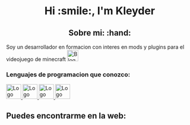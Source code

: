 <h1 align="center">Hi :smile:, I'm Kleyder </h1>

<h2 align="center"> Sobre mi: :hand: </h2>


<p> Soy un desarrollador en formacion con interes en mods y plugins para el videojuego de minecraft 
    <a href = "https://www.minecraft.net/es-es" target = "_blank" rel = "noopener noreferrer">
        <img src="https://github.com/user-attachments/assets/11fb4b7d-66ac-49d1-966e-034f6ce8d88b" alt="Bloque_de_Tierra_Minecraft" width="30" height="30" style="padding: 0;"> 
    </a> </p>

<p>  </p>

<h3 align="left">Lenguajes de programacion que conozco:</h3>
<div>
    <a href = "https://www.arduino.cc/" target = "_blank" rel = "noopener noreferrer">
        <img src="https://cdn.jsdelivr.net/gh/devicons/devicon@latest/icons/arduino/arduino-original-wordmark.svg" alt = "Logo de Arduino" width = "40" height = "40" />
    </a>
    <a href = "https://www.java.com/es/" target = "_blank" rel = "noopener noreferrer">
        <img src="https://cdn.jsdelivr.net/gh/devicons/devicon@latest/icons/java/java-original-wordmark.svg" alt = "Logo de Java" width = "40" height = "40" />
    </a>
    <a href = "https://www.python.org/" target = "_blank" rel = "noopener noreferrer">
        <img src="https://cdn.jsdelivr.net/gh/devicons/devicon@latest/icons/python/python-original-wordmark.svg" alt = "Logo de Python" width = "40" height = "40" />
    </a>
    <a href = "https://developer.mozilla.org/es/docs/Web/HTML" target = "_blank" rel = "noopener noreferrer">
        <img src="https://cdn.jsdelivr.net/gh/devicons/devicon@latest/icons/html5/html5-original-wordmark.svg" alt = "Logo de HTML" width = "40" height = "40" />
    </a>
</div>

<h2 align="left">Puedes encontrarme en la web:</h2>
<script src="https://static.elfsight.com/platform/platform.js" async></script>
<div class="elfsight-app-21a555a6-d0f9-460d-870e-e9f8352fa1b7" data-elfsight-app-lazy></div>